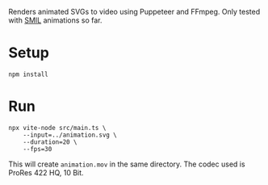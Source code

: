 Renders animated SVGs to video using Puppeteer and FFmpeg.
Only tested with [SMIL](https://developer.mozilla.org/en-US/docs/Web/SVG/SVG_animation_with_SMIL) animations so far.


# Setup
```shell
npm install
```

# Run
```shell
npx vite-node src/main.ts \
	--input=../animation.svg \
	--duration=20 \
	--fps=30
```

This will create `animation.mov` in the same directory.
The codec used is ProRes 422 HQ, 10 Bit.
